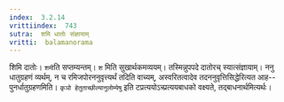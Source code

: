 ```yaml
---
index:  3.2.14
vrittiindex:  743
sutra:  शमि धातोः संज्ञायाम्
vritti:  balamanorama 
---
```


शिमि दातोः। `शमी`ति सप्तम्यन्तम्। `श` मिति सुखार्थकमव्ययम्। तस्मिन्नुपपदे दातोरच् स्यात्संज्ञायाम्। ननु धातुग्रहणं व्यर्थम्, न च रमिजपोरननुवृत्त्यर्थं तदिति वाच्यम्, अस्वरितत्वादेव तदननुवृत्तिसिद्धेरित्यत आह-- पुनर्धातुग्रहणमिति। `कृञो हेतुताच्छील्यानुलोम्येषु` इति टप्रत्ययोऽच्प्रत्ययबाधको वक्ष्यते, तद्बाधनार्थमित्यर्थः। 

